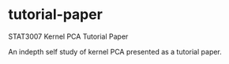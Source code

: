 # tutorial-paper
STAT3007 Kernel PCA Tutorial Paper 

An indepth self study of kernel PCA presented as a tutorial paper. 
